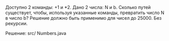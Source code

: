 Доступно 2 команды: +1 и *2.
Дано 2 числа: N и b.
Сколько путей существует, чтобы, используя указанные команды, превратить число N в число b?
Решение должно быть применимо для чисел до 25000.
Без рекурсии.

Решение: src/ Numbers.java
